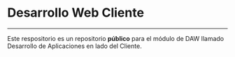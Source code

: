 # Desarrollo Web Cliente

---

Este respositorio es un repositorio **público** para el módulo de DAW llamado
Desarrollo de Aplicaciones en lado del Cliente.
